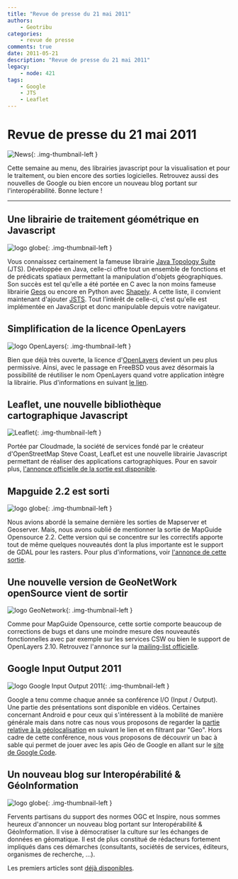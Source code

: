 ```yaml
---
title: "Revue de presse du 21 mai 2011"
authors:
    - Geotribu
categories:
    - revue de presse
comments: true
date: 2011-05-21
description: "Revue de presse du 21 mai 2011"
legacy:
    - node: 421
tags:
    - Google
    - JTS
    - Leaflet
---
```


# Revue de presse du 21 mai 2011

![News](https://cdn.geotribu.fr/img/internal/icons-rdp-news/news.png "Icône news générique"){: .img-thumbnail-left }

Cette semaine au menu, des librairies javascript pour la visualisation et pour le traitement, ou bien encore des sorties logicielles. Retrouvez aussi des nouvelles de Google ou bien encore un nouveau blog portant sur l'interopérabilité. Bonne lecture !

----

## Une librairie de traitement géométrique en Javascript

![logo globe](https://cdn.geotribu.fr/img/internal/icons-rdp-news/world.png "Icône de globe"){: .img-thumbnail-left }

Vous connaissez certainement la fameuse librairie [Java Topology Suite](http://www.vividsolutions.com/jts/jtshome.htm) (JTS). Développée en Java, celle-ci offre tout un ensemble de fonctions et de prédicats spatiaux permettant la manipulation d'objets géographiques. Son succès est tel qu'elle a été portée en C avec la non moins fameuse librairie [Geos](http://trac.osgeo.org/geos/) ou encore en Python avec [Shapely](http://trac.gispython.org/lab/wiki/Shapely). A cette liste, il convient maintenant d'ajouter [JSTS](https://github.com/bjornharrtell/jsts). Tout l’intérêt de celle-ci, c'est qu'elle est implémentée en JavaScript et donc manipulable depuis votre navigateur.

## Simplification de la licence OpenLayers

![logo OpenLayers](https://cdn.geotribu.fr/img/logos-icones/logiciels_librairies/openlayers.png "logo OpenLayers"){: .img-thumbnail-left }

Bien que déjà très ouverte, la licence d'[OpenLayers](https://openlayers.org/) devient un peu plus permissive. Ainsi, avec le passage en FreeBSD vous avez désormais la possibilité de réutiliser le nom OpenLayers quand votre application intègre la librairie. Plus d'informations en suivant [le lien](https://openlayers.org/blog/2011/05/17/simplified-license/).

## Leaflet, une nouvelle bibliothèque cartographique Javascript

![Leaflet](https://cdn.geotribu.fr/img/logos-icones/logiciels_librairies/leaflet.png){: .img-thumbnail-left }

Portée par Cloudmade, la société de services fondé par le créateur d'OpenStreetMap Steve Coast, LeafLet est une nouvelle librairie Javascript permettant de réaliser des applications cartographiques. Pour en savoir plus, [l'annonce officielle de la sortie est disponible](http://blog.cloudmade.com/2011/05/13/announcing-leaflet-a-modern-open-source-javascript-library-for-interactive-maps/).

## Mapguide 2.2 est sorti

![logo globe](https://cdn.geotribu.fr/img/internal/icons-rdp-news/world.png "Icône de globe"){: .img-thumbnail-left }

Nous avions abordé la semaine dernière les sorties de Mapserver et Geoserver. Mais, nous avons oublié de mentionner la sortie de MapGuide Opensource 2.2. Cette version qui se concentre sur les correctifs apporte tout de même quelques nouveautés dont la plus importante est le support de GDAL pour les rasters. Pour plus d'informations, voir [l'annonce de cette sortie](http://mapguide.osgeo.org/node/144).

## Une nouvelle version de GeoNetWork openSource vient de sortir

![logo GeoNetwork](https://cdn.geotribu.fr/img/logos-icones/logiciels_librairies/geonetwork_logo.png "logo GeoNetwork"){: .img-thumbnail-left }

Comme pour MapGuide Opensource, cette sortie comporte beaucoup de corrections de bugs et dans une moindre mesure des nouveautés fonctionnelles avec par exemple sur les services CSW ou bien le support de OpenLayers 2.10. Retrouvez l'annonce sur la [mailing-list officielle](http://osgeo-org.1803224.n2.nabble.com/GeoNetwork-opensource-v2-6-4-released-td6375367.html).

## Google Input Output 2011

![logo Google Input Output 2011](https://cdn.geotribu.fr/img/logos-icones/divers/google_io_2011_logo.png "logo Google Input Output 2011"){: .img-thumbnail-left }

Google a tenu comme chaque année sa conférence I/O (Input / Output). Une partie des présentations sont disponible en vidéos. Certaines concernant Android e pour ceux qui s'intéressent à la mobilité de manière générale mais dans notre cas nous vous proposons de regarder la [partie relative à la géolocalisation](http://www.google.com/events/io/2011/sessions.html) en suivant le lien et en filtrant par "Geo". Hors cadre de cette conférence, nous vous proposons de découvrir un bac à sable qui permet de jouer avec les apis Géo de Google en allant sur le [site de Google Code](http://code.google.com/apis/ajax/playground/?type=visualization#geo_chart).

## Un nouveau blog sur Interopérabilité & GéoInformation

![logo globe](https://cdn.geotribu.fr/img/internal/icons-rdp-news/world.png "Icône de globe"){: .img-thumbnail-left }

Fervents partisans du support des normes OGC et Inspire, nous sommes heureux d'annoncer un nouveau blog portant sur Interopérabilité & GéoInformation. Il vise à démocratiser la culture sur les échanges de données en géomatique. Il est de plus constitué de rédacteurs fortement impliqués dans ces démarches (consultants, sociétés de services, éditeurs, organismes de recherche, ...).

Les premiers articles sont [déjà disponibles](http://georezo.net/blog/geointerop/).
